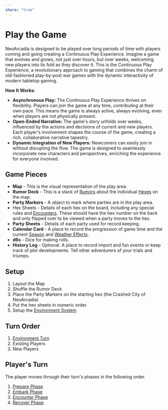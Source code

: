 ```yaml
---
share: "true"
---
```



# Play the Game

NeoArcadia is designed to be played over long periods of time with players coming and going creating a Continuous Play Experience. Imagine a game that evolves and grows, not just over hours, but over weeks, welcoming new players into its fold as they discover it. This is the Continuous Play Experience, a revolutionary approach to gaming that combines the charm of old-fashioned play-by-post war games with the dynamic interactivity of modern tabletop gaming.

**How It Works:**

- **Asynchronous Play:** The Continuous Play Experience thrives on flexibility. Players can join the game at any time, contributing at their own pace. This means the game is always active, always evolving, even when players are not physically present.
- **Open-Ended Narrative:** The game's story unfolds over weeks, influenced by the actions and decisions of current and new players. Each player's involvement shapes the course of the game, creating a rich, collaborative narrative tapestry.
- **Dynamic Integration of New Players:** Newcomers can easily join in without disrupting the flow. The game is designed to seamlessly incorporate new characters and perspectives, enriching the experience for everyone involved.
## Game Pieces

- **Map** - This is the visual representation of the play area.
- **Rumor Deck** - This is a stack of [Rumors](./Rumors.md) about the individual [Hexes](./Hexes.md) on the map.
- **Party Markers** - A object to mark where parties are in the play area.
- Hex Sheets - Details of each hex on the board, including any special rules and [Encounters](./Encounters.md). These should have the hex number on the back and only flipped over to be viewed when a party moves to the hex.
- **Party Sheets** - Details of each party used for record keeping.
- **Calendar Card** - A place to record the progression of game time and the current [Season](./Season.md) and [Weather Effects](./Weather%20Effects.md).
- **d6s** - Dice for making rolls.
- **History Log** - Optional. A place to record import and fun events or keep track of plot developments. Tell other adventurers of your trials and triumps.

## Setup

1. Layout the Map
2. Shuffle the Rumor Deck
3. Place the Party Markers on the starting hex (the Crashed City of NeoArcadia)
4. Put the hex sheets in numeric order.
5. Setup the [Environment System](./Environment%20System.md)

## Turn Order

1. [Environment Turn](./Environment%20Turn.md) 
2. Existing Players
3. New Players

## Player's Turn

The player moves through their turn's phases in the following order.

1. [Prepare Phase](./Prepare%20Phase.md)
2. [Embark Phase](./Embark%20Phase.md)
3. [ Encounter Phase](Encounter%20Phase.md)
4. [Recover Phase](./Recover%20Phase.md)

